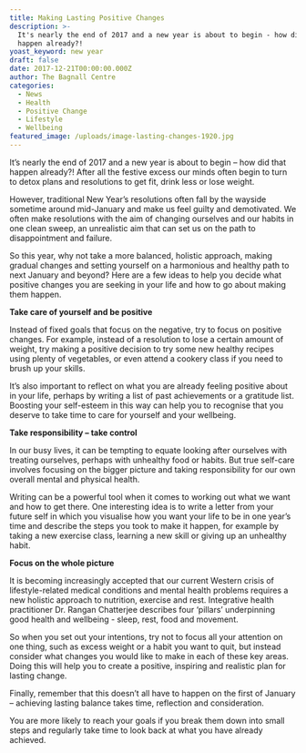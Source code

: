 ```yaml
---
title: Making Lasting Positive Changes
description: >-
  It's nearly the end of 2017 and a new year is about to begin - how did that
  happen already?!
yoast_keyword: new year
draft: false
date: 2017-12-21T00:00:00.000Z
author: The Bagnall Centre
categories:
  - News
  - Health
  - Positive Change
  - Lifestyle
  - Wellbeing
featured_image: /uploads/image-lasting-changes-1920.jpg
---
```


It’s nearly the end of 2017 and a new year is about to begin – how did that happen already?! After all the festive excess our minds often begin to turn to detox plans and resolutions to get fit, drink less or lose weight.

However, traditional New Year’s resolutions often fall by the wayside sometime around mid-January and make us feel guilty and demotivated. We often make resolutions with the aim of changing ourselves and our habits in one clean sweep, an unrealistic aim that can set us on the path to disappointment and failure.

So this year, why not take a more balanced, holistic approach, making gradual changes and setting yourself on a harmonious and healthy path to next January and beyond? Here are a few ideas to help you decide what positive changes you are seeking in your life and how to go about making them happen.

**Take care of yourself and be positive**

Instead of fixed goals that focus on the negative, try to focus on positive changes. For example, instead of a resolution to lose a certain amount of weight, try making a positive decision to try some new healthy recipes using plenty of vegetables, or even attend a cookery class if you need to brush up your skills. 

It’s also important to reflect on what you are already feeling positive about in your life, perhaps by writing a list of past achievements or a gratitude list. Boosting your self-esteem in this way can help you to recognise that you deserve to take time to care for yourself and your wellbeing. 

**Take responsibility – take control**

In our busy lives, it can be tempting to equate looking after ourselves with treating ourselves, perhaps with unhealthy food or habits. But true self-care involves focusing on the bigger picture and taking responsibility for our own overall mental and physical health.

Writing can be a powerful tool when it comes to working out what we want and how to get there. One interesting idea is to write a letter from your future self in which you visualise how you want your life to be in one year’s time and describe the steps you took to make it happen, for example by taking a new exercise class, learning a new skill or giving up an unhealthy habit.

**Focus on the whole picture**

It is becoming increasingly accepted that our current Western crisis of lifestyle-related medical conditions and mental health problems requires a new holistic approach to nutrition, exercise and rest. Integrative health practitioner Dr. Rangan Chatterjee describes four ‘pillars’ underpinning good health and wellbeing - sleep, rest, food and movement. 

So when you set out your intentions, try not to focus all your attention on one thing, such as excess weight or a habit you want to quit, but instead consider what changes you would like to make in each of these key areas. Doing this will help you to create a positive, inspiring and realistic plan for lasting change.

Finally, remember that this doesn’t all have to happen on the first of January – achieving lasting balance takes time, reflection and consideration.

You are more likely to reach your goals if you break them down into small steps and regularly take time to look back at what you have already achieved.
